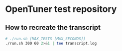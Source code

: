 # OpenTuner test repository

## How to recreate the transcript

```sh
# ./run.sh [MAX_TESTS [MAX_SECONDS]]
./run.sh 300 60 2>&1 | tee transcript.log
```

